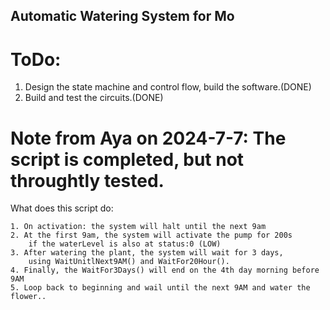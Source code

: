 ## Automatic Watering System for Mo

# ToDo:
1. Design the state machine and control flow, build the software.(DONE)
2. Build and test the circuits.(DONE)


# Note from Aya on 2024-7-7: The script is completed, but not throughtly tested.

What does this script do:

    1. On activation: the system will halt until the next 9am 
    2. At the first 9am, the system will activate the pump for 200s 
        if the waterLevel is also at status:0 (LOW)
    3. After watering the plant, the system will wait for 3 days,
        using WaitUnitlNext9AM() and WaitFor20Hour().
    4. Finally, the WaitFor3Days() will end on the 4th day morning before 9AM
    5. Loop back to beginning and wail until the next 9AM and water the flower..

